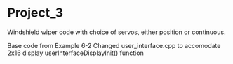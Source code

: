 # Project_3

Windshield wiper code with choice of servos, either position or continuous.

Base code from Example 6-2
Changed user_interface.cpp to accomodate 2x16 display
   userInterfaceDisplayInit() function
   
